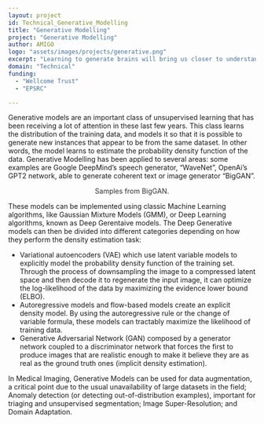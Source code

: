 ```yaml
---
layout: project
id: Technical_Generative_Modelling
title: "Generative Modelling"
project: "Generative Modelling"
author: AMIGO
logo: "assets/images/projects/generative.png"
excerpt: "Learning to generate brains will bring us closer to understanding them"
domain: "Technical"
funding:
  - "Wellcome Trust"
  - "EPSRC"

---
```

Generative models are an important class of unsupervised learning that has been receiving a lot of attention in these last few years. This class learns the distribution of the training data, and models it so that it is possible to generate new instances that appear to be from the same dataset. In other words, the model learns to estimate the probability density function of the data. Generative Modelling has been applied to several areas: some examples are Google DeepMind’s speech generator, “WaveNet”, OpenAi’s GPT2 network, able to generate coherent text or image generator “BigGAN”.

<img src="{{ site.url }}{{ site.baseurl }}/assets/images/projects/generative_biggan.png" alt="">
<figcaption style="text-align:center;color:#333333;">Samples from BigGAN.</figcaption>

These models can be implemented using classic Machine Learning algorithms, like Gaussian Mixture Models (GMM), or Deep Learning algorithms, known as Deep Gerentaive models. The Deep Generative models can then be divided into different categories depending on how they perform the density estimation task:
- Variational autoencoders (VAE) which use latent variable models to explicitly model the probability density function of the training set. Through the process of downsampling the image to a compressed latent space and then decode it to regenerate the input image, it can optimize the log-likelihood of the data by maximizing the evidence lower bound (ELBO).
- Autoregressive models and flow-based models create an explicit density model. By using the autoregressive rule or the change of variable formula,   these models can tractably maximize the likelihood of training data.
- Generative Adversarial Network (GAN) composed by a generator network coupled to a discriminator network that forces the first to produce images that are realistic enough to make it believe they are as real as the ground truth ones (implicit density estimation).

In Medical Imaging, Generative Models can be used for data augmentation, a critical point due to the usual unavailability of large datasets in the field; Anomaly detection (or detecting out-of-distribution examples), important for triaging and unsupervised segmentation; Image Super-Resolution; and Domain Adaptation.
